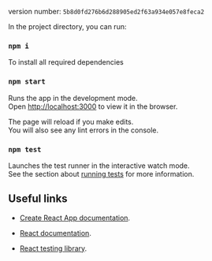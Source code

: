 version number: `5b8d0fd276b6d288905ed2f63a934e057e8feca2`


In the project directory, you can run:

### `npm i`

To install all required dependencies


### `npm start`

Runs the app in the development mode.\
Open [http://localhost:3000](http://localhost:3000) to view it in the browser.

The page will reload if you make edits.\
You will also see any lint errors in the console.

### `npm test`

Launches the test runner in the interactive watch mode.\
See the section about [running tests](https://facebook.github.io/create-react-app/docs/running-tests) for more information.



## Useful links

-  [Create React App documentation](https://facebook.github.io/create-react-app/docs/getting-started).

- [React documentation](https://reactjs.org/).
- [React testing library](https://testing-library.com/docs/react-testing-library/intro/).
